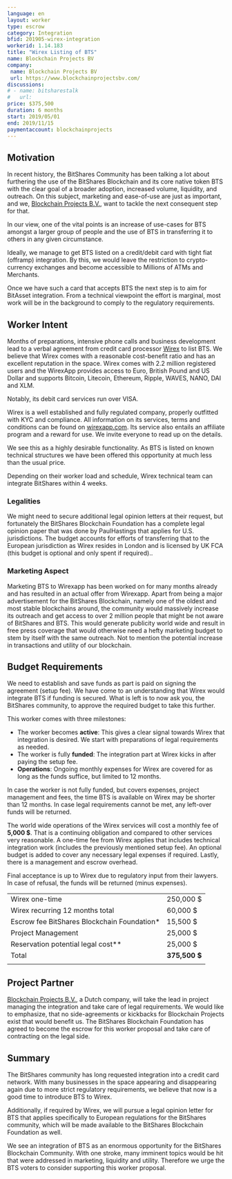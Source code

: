```yaml
---
language: en
layout: worker
type: escrow
category: Integration
bfid: 201905-wirex-integration
workerid: 1.14.183
title: "Wirex Listing of BTS"
name: Blockchain Projects BV
company:
 name: Blockchain Projects BV
 url: https://www.blockchainprojectsbv.com/
discussions:
# - name: bitsharestalk
#   url: 
price: $375,500
duration: 6 months
start: 2019/05/01
end: 2019/11/15
paymentaccount: blockchainprojects
---
```


## Motivation

In recent history, the BitShares Community has been talking a lot about
furthering the use of the BitShares Blockchain and its core native token BTS
with the clear goal of a broader adoption, increased volume, liquidity, and
outreach. On this subject, marketing and ease-of-use are just as important, and
we, [Blockchain Projects B.V.](https://www.blockchainprojectsbv.com/), want to
tackle the next consequent step for that.

In our view, one of the vital points is an increase of use-cases for BTS
amongst a larger group of people and the use of BTS in transferring it to
others in any given circumstance.

Ideally, we manage to get BTS listed on a credit/debit card with tight fiat
(offramp) integration. By this, we would leave the restriction to
crypto-currency exchanges and become accessible to Millions of ATMs and
Merchants.

Once we have such a  card that accepts BTS the next step is to aim for BitAsset
integration. From a technical viewpoint the effort is marginal, most work will
be in the background to comply to the regulatory requirements.

## Worker Intent

Months of preparations, intensive phone calls and business development lead to
a verbal agreement from credit card processor [Wirex](https://wirexapp.com) to
list BTS. We believe that Wirex comes with a reasonable cost-benefit ratio and
has an excellent reputation in the space. Wirex comes with 2.2 million
registered users and the WirexApp provides access to Euro, British Pound and US
Dollar and supports Bitcoin, Litecoin, Ethereum, Ripple, WAVES, NANO, DAI and
XLM.

Notably, its debit card services run over VISA.

Wirex is a well established and fully regulated company, properly outfitted
with KYC and compliance. All information on its services, terms and conditions
can be found on [wirexapp.com](http://www.wirexapp.com/). Its service also
entails an affiliate program and a reward for use. We invite everyone to read
up on the details.

We see this as a highly desirable functionality. As BTS is listed on known
technical structures we have been offered this opportunity at much less than
the usual price.

Depending on their worker load and schedule, Wirex technical team can integrate
BitShares within 4 weeks.

### Legalities

We might need to secure additional legal opinion letters at their request, but
fortunately the BitShares Blockchain Foundation has a complete legal opinion
paper that was done by PaulHastings that applies for U.S. jurisdictions. The
budget accounts for efforts of transferring that to the European jurisdiction
as Wirex resides in London and is licensed by UK FCA (this budget is optional
		and only spent if required)..

### Marketing Aspect

Marketing BTS to Wirexapp has been worked on for many months already and has
resulted in an actual offer from Wirexapp. Apart from being a major
advertisement for the BitShares Blockchain, namely one of the oldest and most
stable blockchains around, the community would  massively increase its outreach
and get access to over 2 million people that might be not aware of BitShares
and BTS. This  would generate publicity world wide and result in free press
coverage that would otherwise need a hefty marketing budget to stem by itself
with the same outreach. Not to mention the potential increase in transactions
and utility of our blockchain.

## Budget Requirements

We need to establish and save funds as part is paid on signing the agreement
(setup fee). We have come to an understanding that Wirex would integrate BTS if
funding is secured. What is left is to now ask you, the BitShares community, to
approve the required budget to take this further.

This worker comes with three milestones:

* The worker becomes **active**: This gives a clear signal towards Wirex that integration is desired. We start with preparations of legal requirements as needed.
* The worker is fully **funded**: The integration part at Wirex kicks in after paying the setup fee.
* **Operations**: Ongoing monthly expenses for Wirex are covered for as long as the funds suffice, but limited to 12 months.

In case the worker is not fully funded, but covers expenses, project management
and fees, the time BTS is available on Wirex may be shorter than 12 months.  In
case legal requirements cannot be met, any left-over funds will be returned.

The world wide operations of the Wirex services will cost a monthly fee of
**5,000 $**. That is a continuing obligation and compared to other services
very reasonable. A one-time fee from Wirex applies that includes technical
integration work (includes the previously mentioned setup fee). An optional
budget is added  to cover any necessary legal expenses if required. Lastly,
there is a management and escrow overhead.

Final acceptance is up to Wirex due to regulatory input from their lawyers. In
case of refusal, the funds will be returned (minus expenses).

|  |  |
|--|--|
| Wirex one-time | 250,000 $ |
| Wirex recurring 12 months total | 60,000 $ |
| Escrow fee BitShares Blockchain Foundation* | 15,500 $ |
| Project Management | 25,000 $ |
| Reservation potential legal cost** | 25,000 $ |
| Total | **375,500 $**|
|  |  |

## Project Partner

[Blockchain Projects B.V.](https://www.blockchainprojectsbv.com/), a Dutch
company, will take the lead in project managing the integration and take care
of legal requirements. We would like to emphasize, that no side-agreements or
kickbacks for Blockchain Projects exist that would benefit us.  The BitShares
Blockchain Foundation has agreed to become the escrow for this worker proposal
and take care of contracting on the legal side.

## Summary

The BitShares community has long requested integration into a credit card
network. With many businesses in the space appearing and disappearing again due
to more strict regulatory requirements, we believe that now is a good time to
introduce BTS to Wirex.

Additionally, if required by Wirex, we will pursue a legal opinion letter for
BTS that applies specifically to European regulations for the BitShares
community, which will be made available to the BitShares Blockchain Foundation
as well.

We see an integration of BTS as an enormous opportunity for the BitShares
Blockchain Community. With one stroke, many imminent topics would be hit that
were addressed in marketing, liquidity and utility. Therefore we urge the BTS
voters to consider supporting this worker proposal.
